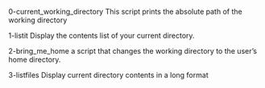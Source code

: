 0-current_working_directory 
This script prints the absolute path of the working directory

1-listit
Display the contents list of your current directory.

2-bring_me_home
a script that changes the working directory to the user’s home directory.

3-listfiles
Display current directory contents in a long format
